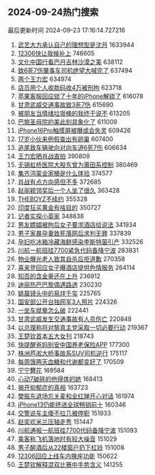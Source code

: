 ## 2024-09-24热门搜索 
最后更新时间 2024-09-23 17:16:14.727216 
1. [武艺大方承认自己的理想型是沈月](https://s.weibo.com/weibo?q=%E6%AD%A6%E8%89%BA%E5%A4%A7%E6%96%B9%E6%89%BF%E8%AE%A4%E8%87%AA%E5%B7%B1%E7%9A%84%E7%90%86%E6%83%B3%E5%9E%8B%E6%98%AF%E6%B2%88%E6%9C%88&t=31&band_rank=1&Refer=top) 1633944
1. [12306快让我候补上](https://s.weibo.com/weibo?q=12306%E5%BF%AB%E8%AE%A9%E6%88%91%E5%80%99%E8%A1%A5%E4%B8%8A&t=31&band_rank=2&Refer=top) 746605
1. [文化中国行看巴丹吉林沙漠之美](https://s.weibo.com/weibo?q=%23%E6%96%87%E5%8C%96%E4%B8%AD%E5%9B%BD%E8%A1%8C%E7%9C%8B%E5%B7%B4%E4%B8%B9%E5%90%89%E6%9E%97%E6%B2%99%E6%BC%A0%E4%B9%8B%E7%BE%8E%23&t=31&band_rank=3&Refer=top) 638112
1. [致6死7伤肇事车司机绝望大喊完了](https://s.weibo.com/weibo?q=%23%E8%87%B46%E6%AD%BB7%E4%BC%A4%E8%82%87%E4%BA%8B%E8%BD%A6%E5%8F%B8%E6%9C%BA%E7%BB%9D%E6%9C%9B%E5%A4%A7%E5%96%8A%E5%AE%8C%E4%BA%86%23&t=31&band_rank=4&Refer=top) 637494
1. [两个王力宏](https://s.weibo.com/weibo?q=%23%E4%B8%A4%E4%B8%AA%E7%8E%8B%E5%8A%9B%E5%AE%8F%23&t=31&band_rank=5&Refer=top) 634974
1. [店员用个人收款码收4万被刑拘](https://s.weibo.com/weibo?q=%23%E5%BA%97%E5%91%98%E7%94%A8%E4%B8%AA%E4%BA%BA%E6%94%B6%E6%AC%BE%E7%A0%81%E6%94%B64%E4%B8%87%E8%A2%AB%E5%88%91%E6%8B%98%23&t=31&band_rank=6&Refer=top) 623718
1. [苹果客服回应锁了十年的iPhone解锁了](https://s.weibo.com/weibo?q=%23%E8%8B%B9%E6%9E%9C%E5%AE%A2%E6%9C%8D%E5%9B%9E%E5%BA%94%E9%94%81%E4%BA%86%E5%8D%81%E5%B9%B4%E7%9A%84iPhone%E8%A7%A3%E9%94%81%E4%BA%86%23&t=31&band_rank=7&Refer=top) 616078
1. [甘肃武威交通事故致3死7伤](https://s.weibo.com/weibo?q=%23%E7%94%98%E8%82%83%E6%AD%A6%E5%A8%81%E4%BA%A4%E9%80%9A%E4%BA%8B%E6%95%85%E8%87%B43%E6%AD%BB7%E4%BC%A4%23&t=31&band_rank=8&Refer=top) 615690
1. [被朋友当情绪垃圾桶的我终于说不](https://s.weibo.com/weibo?q=%23%E8%A2%AB%E6%9C%8B%E5%8F%8B%E5%BD%93%E6%83%85%E7%BB%AA%E5%9E%83%E5%9C%BE%E6%A1%B6%E7%9A%84%E6%88%91%E7%BB%88%E4%BA%8E%E8%AF%B4%E4%B8%8D%23&t=31&band_rank=9&Refer=top) 613205
1. [巴黎圣母院的美此刻具象化了](https://s.weibo.com/weibo?q=%23%E5%B7%B4%E9%BB%8E%E5%9C%A3%E6%AF%8D%E9%99%A2%E7%9A%84%E7%BE%8E%E6%AD%A4%E5%88%BB%E5%85%B7%E8%B1%A1%E5%8C%96%E4%BA%86%23&t=31&band_rank=10&Refer=top) 611009
1. [iPhone16Pro触摸屏被曝或会失灵](https://s.weibo.com/weibo?q=%23iPhone16Pro%E8%A7%A6%E6%91%B8%E5%B1%8F%E8%A2%AB%E6%9B%9D%E6%88%96%E4%BC%9A%E5%A4%B1%E7%81%B5%23&t=31&band_rank=11&Refer=top) 609426
1. [17岁小伙来例假查出有卵巢](https://s.weibo.com/weibo?q=%2317%E5%B2%81%E5%B0%8F%E4%BC%99%E6%9D%A5%E4%BE%8B%E5%81%87%E6%9F%A5%E5%87%BA%E6%9C%89%E5%8D%B5%E5%B7%A2%23&t=31&band_rank=12&Refer=top) 607400
1. [追尾致车辆驶向对向车道6死7伤](https://s.weibo.com/weibo?q=%23%E8%BF%BD%E5%B0%BE%E8%87%B4%E8%BD%A6%E8%BE%86%E9%A9%B6%E5%90%91%E5%AF%B9%E5%90%91%E8%BD%A6%E9%81%936%E6%AD%BB7%E4%BC%A4%23&t=31&band_rank=13&Refer=top) 606634
1. [王力宏晒肖战直拍](https://s.weibo.com/weibo?q=%E7%8E%8B%E5%8A%9B%E5%AE%8F%E6%99%92%E8%82%96%E6%88%98%E7%9B%B4%E6%8B%8D&t=31&band_rank=14&Refer=top) 390809
1. [无锡虹桥医院大股东曾为莆田系控制](https://s.weibo.com/weibo?q=%23%E6%97%A0%E9%94%A1%E8%99%B9%E6%A1%A5%E5%8C%BB%E9%99%A2%E5%A4%A7%E8%82%A1%E4%B8%9C%E6%9B%BE%E4%B8%BA%E8%8E%86%E7%94%B0%E7%B3%BB%E6%8E%A7%E5%88%B6%23&t=31&band_rank=15&Refer=top) 380469
1. [集齐鸿蒙全家桶是什么体验](https://s.weibo.com/weibo?q=%23%E9%9B%86%E9%BD%90%E9%B8%BF%E8%92%99%E5%85%A8%E5%AE%B6%E6%A1%B6%E6%98%AF%E4%BB%80%E4%B9%88%E4%BD%93%E9%AA%8C%23&t=31&band_rank=16&Refer=top) 374577
1. [肖战有点方向感但不多](https://s.weibo.com/weibo?q=%E8%82%96%E6%88%98%E6%9C%89%E7%82%B9%E6%96%B9%E5%90%91%E6%84%9F%E4%BD%86%E4%B8%8D%E5%A4%9A&t=31&band_rank=17&Refer=top) 372685
1. [赵丽颖领奖后一个人坐了很久](https://s.weibo.com/weibo?q=%23%E8%B5%B5%E4%B8%BD%E9%A2%96%E9%A2%86%E5%A5%96%E5%90%8E%E4%B8%80%E4%B8%AA%E4%BA%BA%E5%9D%90%E4%BA%86%E5%BE%88%E4%B9%85%23&t=31&band_rank=18&Refer=top) 363428
1. [THEBOYZ不续约](https://s.weibo.com/weibo?q=%23THEBOYZ%E4%B8%8D%E7%BB%AD%E7%BA%A6%23&t=31&band_rank=19&Refer=top) 355328
1. [印度狂买黄金有啥目的](https://s.weibo.com/weibo?q=%23%E5%8D%B0%E5%BA%A6%E7%8B%82%E4%B9%B0%E9%BB%84%E9%87%91%E6%9C%89%E5%95%A5%E7%9B%AE%E7%9A%84%23&t=31&band_rank=20&Refer=top) 350727
1. [记者实探小英家](https://s.weibo.com/weibo?q=%E8%AE%B0%E8%80%85%E5%AE%9E%E6%8E%A2%E5%B0%8F%E8%8B%B1%E5%AE%B6&t=31&band_rank=21&Refer=top) 348838
1. [男友嫖娼被拘后女子要求酒店给说法](https://s.weibo.com/weibo?q=%23%E7%94%B7%E5%8F%8B%E5%AB%96%E5%A8%BC%E8%A2%AB%E6%8B%98%E5%90%8E%E5%A5%B3%E5%AD%90%E8%A6%81%E6%B1%82%E9%85%92%E5%BA%97%E7%BB%99%E8%AF%B4%E6%B3%95%23&t=31&band_rank=22&Refer=top) 341934
1. [男子家暴孕妻致死落网后求判无罪](https://s.weibo.com/weibo?q=%23%E7%94%B7%E5%AD%90%E5%AE%B6%E6%9A%B4%E5%AD%95%E5%A6%BB%E8%87%B4%E6%AD%BB%E8%90%BD%E7%BD%91%E5%90%8E%E6%B1%82%E5%88%A4%E6%97%A0%E7%BD%AA%23&t=31&band_rank=23&Refer=top) 337839
1. [孕妇吃冰箱冷藏海鲜感染李斯特菌引产](https://s.weibo.com/weibo?q=%23%E5%AD%95%E5%A6%87%E5%90%83%E5%86%B0%E7%AE%B1%E5%86%B7%E8%97%8F%E6%B5%B7%E9%B2%9C%E6%84%9F%E6%9F%93%E6%9D%8E%E6%96%AF%E7%89%B9%E8%8F%8C%E5%BC%95%E4%BA%A7%23&t=31&band_rank=24&Refer=top) 332526
1. [川航一航班挂7700紧急代码备降宁波](https://s.weibo.com/weibo?q=%23%E5%B7%9D%E8%88%AA%E4%B8%80%E8%88%AA%E7%8F%AD%E6%8C%827700%E7%B4%A7%E6%80%A5%E4%BB%A3%E7%A0%81%E5%A4%87%E9%99%8D%E5%AE%81%E6%B3%A2%23&t=31&band_rank=25&Refer=top) 283831
1. [物业曝光老人致其自杀后拒道歉](https://s.weibo.com/weibo?q=%23%E7%89%A9%E4%B8%9A%E6%9B%9D%E5%85%89%E8%80%81%E4%BA%BA%E8%87%B4%E5%85%B6%E8%87%AA%E6%9D%80%E5%90%8E%E6%8B%92%E9%81%93%E6%AD%89%23&t=31&band_rank=26&Refer=top) 270358
1. [喜来登回应女子曝酒店提供色情服务](https://s.weibo.com/weibo?q=%23%E5%96%9C%E6%9D%A5%E7%99%BB%E5%9B%9E%E5%BA%94%E5%A5%B3%E5%AD%90%E6%9B%9D%E9%85%92%E5%BA%97%E6%8F%90%E4%BE%9B%E8%89%B2%E6%83%85%E6%9C%8D%E5%8A%A1%23&t=31&band_rank=27&Refer=top) 264114
1. [知否的含金量还在上升](https://s.weibo.com/weibo?q=%23%E7%9F%A5%E5%90%A6%E7%9A%84%E5%90%AB%E9%87%91%E9%87%8F%E8%BF%98%E5%9C%A8%E4%B8%8A%E5%8D%87%23&t=31&band_rank=28&Refer=top) 236912
1. [迪丽热巴巴黎偶遇路透](https://s.weibo.com/weibo?q=%23%E8%BF%AA%E4%B8%BD%E7%83%AD%E5%B7%B4%E5%B7%B4%E9%BB%8E%E5%81%B6%E9%81%87%E8%B7%AF%E9%80%8F%23&t=31&band_rank=29&Refer=top) 230230
1. [姚晨镜头中的易烊千玺](https://s.weibo.com/weibo?q=%23%E5%A7%9A%E6%99%A8%E9%95%9C%E5%A4%B4%E4%B8%AD%E7%9A%84%E6%98%93%E7%83%8A%E5%8D%83%E7%8E%BA%23&t=31&band_rank=30&Refer=top) 225765
1. [国安部公开台独网军3人照片](https://s.weibo.com/weibo?q=%23%E5%9B%BD%E5%AE%89%E9%83%A8%E5%85%AC%E5%BC%80%E5%8F%B0%E7%8B%AC%E7%BD%91%E5%86%9B3%E4%BA%BA%E7%85%A7%E7%89%87%23&t=31&band_rank=31&Refer=top) 224326
1. [一坐车就晕怎么破](https://s.weibo.com/weibo?q=%23%E4%B8%80%E5%9D%90%E8%BD%A6%E5%B0%B1%E6%99%95%E6%80%8E%E4%B9%88%E7%A0%B4%23&t=31&band_rank=32&Refer=top) 222441
1. [甘肃武威发生交通事故有人员伤亡](https://s.weibo.com/weibo?q=%23%E7%94%98%E8%82%83%E6%AD%A6%E5%A8%81%E5%8F%91%E7%94%9F%E4%BA%A4%E9%80%9A%E4%BA%8B%E6%95%85%E6%9C%89%E4%BA%BA%E5%91%98%E4%BC%A4%E4%BA%A1%23&t=31&band_rank=33&Refer=top) 220848
1. [以总理称将对黎真主党采取一切必要行动](https://s.weibo.com/weibo?q=%23%E4%BB%A5%E6%80%BB%E7%90%86%E7%A7%B0%E5%B0%86%E5%AF%B9%E9%BB%8E%E7%9C%9F%E4%B8%BB%E5%85%9A%E9%87%87%E5%8F%96%E4%B8%80%E5%88%87%E5%BF%85%E8%A6%81%E8%A1%8C%E5%8A%A8%23&t=31&band_rank=34&Refer=top) 219367
1. [王楚钦首本五大女刊](https://s.weibo.com/weibo?q=%23%E7%8E%8B%E6%A5%9A%E9%92%A6%E9%A6%96%E6%9C%AC%E4%BA%94%E5%A4%A7%E5%A5%B3%E5%88%8A%23&t=31&band_rank=35&Refer=top) 218743
1. [快提醒爸妈别安中国养老保险APP](https://s.weibo.com/weibo?q=%23%E5%BF%AB%E6%8F%90%E9%86%92%E7%88%B8%E5%A6%88%E5%88%AB%E5%AE%89%E4%B8%AD%E5%9B%BD%E5%85%BB%E8%80%81%E4%BF%9D%E9%99%A9APP%23&t=31&band_rank=36&Refer=top) 177300
1. [株洲芦淞大桥事故系SUV司机逆行](https://s.weibo.com/weibo?q=%E6%A0%AA%E6%B4%B2%E8%8A%A6%E6%B7%9E%E5%A4%A7%E6%A1%A5%E4%BA%8B%E6%95%85%E7%B3%BBSUV%E5%8F%B8%E6%9C%BA%E9%80%86%E8%A1%8C&t=31&band_rank=37&Refer=top) 175117
1. [每周饿两天血糖和代谢都变好了](https://s.weibo.com/weibo?q=%23%E6%AF%8F%E5%91%A8%E9%A5%BF%E4%B8%A4%E5%A4%A9%E8%A1%80%E7%B3%96%E5%92%8C%E4%BB%A3%E8%B0%A2%E9%83%BD%E5%8F%98%E5%A5%BD%E4%BA%86%23&t=31&band_rank=38&Refer=top) 170509
1. [宁宁簪花](https://s.weibo.com/weibo?q=%E5%AE%81%E5%AE%81%E7%B0%AA%E8%8A%B1&t=31&band_rank=39&Refer=top) 169584
1. [心动7破碎的他得体的她](https://s.weibo.com/weibo?q=%E5%BF%83%E5%8A%A87%E7%A0%B4%E7%A2%8E%E7%9A%84%E4%BB%96%E5%BE%97%E4%BD%93%E7%9A%84%E5%A5%B9&t=31&band_rank=40&Refer=top) 168413
1. [揭开抑郁症的真相](https://s.weibo.com/weibo?q=%E6%8F%AD%E5%BC%80%E6%8A%91%E9%83%81%E7%97%87%E7%9A%84%E7%9C%9F%E7%9B%B8&t=31&band_rank=41&Refer=top) 163723
1. [樊振东退场忘关麦和全红婵开心对话](https://s.weibo.com/weibo?q=%23%E6%A8%8A%E6%8C%AF%E4%B8%9C%E9%80%80%E5%9C%BA%E5%BF%98%E5%85%B3%E9%BA%A6%E5%92%8C%E5%85%A8%E7%BA%A2%E5%A9%B5%E5%BC%80%E5%BF%83%E5%AF%B9%E8%AF%9D%23&t=31&band_rank=42&Refer=top) 161974
1. [iPhone13仍能挤进全球畅销前十](https://s.weibo.com/weibo?q=%23iPhone13%E4%BB%8D%E8%83%BD%E6%8C%A4%E8%BF%9B%E5%85%A8%E7%90%83%E7%95%85%E9%94%80%E5%89%8D%E5%8D%81%23&t=31&band_rank=43&Refer=top) 160346
1. [交警说车主傻不拉几被停职](https://s.weibo.com/weibo?q=%23%E4%BA%A4%E8%AD%A6%E8%AF%B4%E8%BD%A6%E4%B8%BB%E5%82%BB%E4%B8%8D%E6%8B%89%E5%87%A0%E8%A2%AB%E5%81%9C%E8%81%8C%23&t=31&band_rank=44&Refer=top) 151933
1. [赵奕欢米兰压轴走秀](https://s.weibo.com/weibo?q=%23%E8%B5%B5%E5%A5%95%E6%AC%A2%E7%B1%B3%E5%85%B0%E5%8E%8B%E8%BD%B4%E8%B5%B0%E7%A7%80%23&t=31&band_rank=45&Refer=top) 151447
1. [川航通报一航班挂7700代码备降宁波](https://s.weibo.com/weibo?q=%E5%B7%9D%E8%88%AA%E9%80%9A%E6%8A%A5%E4%B8%80%E8%88%AA%E7%8F%AD%E6%8C%827700%E4%BB%A3%E7%A0%81%E5%A4%87%E9%99%8D%E5%AE%81%E6%B3%A2&t=31&band_rank=46&Refer=top) 151093
1. [乘客称飞机落地时有较大噪音](https://s.weibo.com/weibo?q=%23%E4%B9%98%E5%AE%A2%E7%A7%B0%E9%A3%9E%E6%9C%BA%E8%90%BD%E5%9C%B0%E6%97%B6%E6%9C%89%E8%BE%83%E5%A4%A7%E5%99%AA%E9%9F%B3%23&t=31&band_rank=47&Refer=top) 151029
1. [男子醉酒后从22楼窗户扔下杠铃](https://s.weibo.com/weibo?q=%23%E7%94%B7%E5%AD%90%E9%86%89%E9%85%92%E5%90%8E%E4%BB%8E22%E6%A5%BC%E7%AA%97%E6%88%B7%E6%89%94%E4%B8%8B%E6%9D%A0%E9%93%83%23&t=31&band_rank=48&Refer=top) 151008
1. [12306回应上线车内换座功能](https://s.weibo.com/weibo?q=%2312306%E5%9B%9E%E5%BA%94%E4%B8%8A%E7%BA%BF%E8%BD%A6%E5%86%85%E6%8D%A2%E5%BA%A7%E5%8A%9F%E8%83%BD%23&t=31&band_rank=49&Refer=top) 150622
1. [王楚钦解释混双比赛中手势含义](https://s.weibo.com/weibo?q=%23%E7%8E%8B%E6%A5%9A%E9%92%A6%E8%A7%A3%E9%87%8A%E6%B7%B7%E5%8F%8C%E6%AF%94%E8%B5%9B%E4%B8%AD%E6%89%8B%E5%8A%BF%E5%90%AB%E4%B9%89%23&t=31&band_rank=50&Refer=top) 141255
